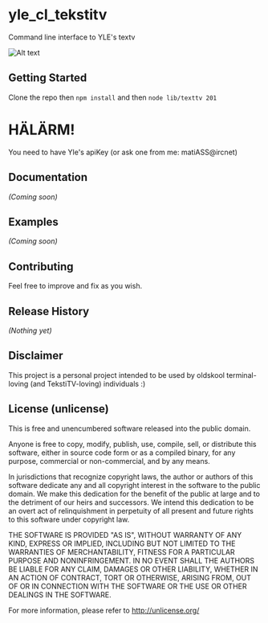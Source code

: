 # yle_cl_tekstitv

Command line interface to YLE's textv

![Alt text](https://dl.dropboxusercontent.com/u/59216971/texttv.png "Screenshot")

## Getting Started
Clone the repo then ```npm install``` and then ```node lib/texttv 201```

# HÄLÄRM!
You need to have Yle's apiKey (or ask one from me: matiASS@ircnet)

## Documentation
_(Coming soon)_

## Examples
_(Coming soon)_

## Contributing
Feel free to improve and fix as you wish.

## Release History
_(Nothing yet)_

## Disclaimer
This project is a personal project intended to be used by oldskool terminal-loving (and TekstiTV-loving) individuals :)

## License (unlicense)
This is free and unencumbered software released into the public domain.

Anyone is free to copy, modify, publish, use, compile, sell, or
distribute this software, either in source code form or as a compiled
binary, for any purpose, commercial or non-commercial, and by any
means.

In jurisdictions that recognize copyright laws, the author or authors
of this software dedicate any and all copyright interest in the
software to the public domain. We make this dedication for the benefit
of the public at large and to the detriment of our heirs and
successors. We intend this dedication to be an overt act of
relinquishment in perpetuity of all present and future rights to this
software under copyright law.

THE SOFTWARE IS PROVIDED "AS IS", WITHOUT WARRANTY OF ANY KIND,
EXPRESS OR IMPLIED, INCLUDING BUT NOT LIMITED TO THE WARRANTIES OF
MERCHANTABILITY, FITNESS FOR A PARTICULAR PURPOSE AND NONINFRINGEMENT.
IN NO EVENT SHALL THE AUTHORS BE LIABLE FOR ANY CLAIM, DAMAGES OR
OTHER LIABILITY, WHETHER IN AN ACTION OF CONTRACT, TORT OR OTHERWISE,
ARISING FROM, OUT OF OR IN CONNECTION WITH THE SOFTWARE OR THE USE OR
OTHER DEALINGS IN THE SOFTWARE.

For more information, please refer to <http://unlicense.org/>
